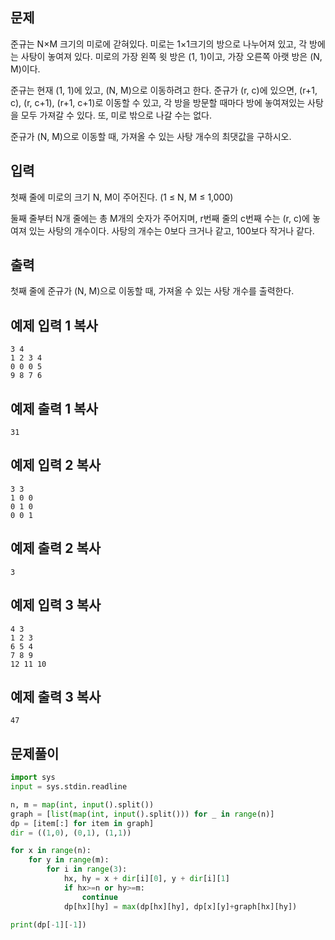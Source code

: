 ## 문제

준규는 N×M 크기의 미로에 갇혀있다. 미로는 1×1크기의 방으로 나누어져 있고, 각 방에는 사탕이 놓여져 있다. 미로의 가장 왼쪽 윗 방은 (1, 1)이고, 가장 오른쪽 아랫 방은 (N, M)이다.

준규는 현재 (1, 1)에 있고, (N, M)으로 이동하려고 한다. 준규가 (r, c)에 있으면, (r+1, c), (r, c+1), (r+1, c+1)로 이동할 수 있고, 각 방을 방문할 때마다 방에 놓여져있는 사탕을 모두 가져갈 수 있다. 또, 미로 밖으로 나갈 수는 없다.

준규가 (N, M)으로 이동할 때, 가져올 수 있는 사탕 개수의 최댓값을 구하시오.

## 입력

첫째 줄에 미로의 크기 N, M이 주어진다. (1 ≤ N, M ≤ 1,000)

둘째 줄부터 N개 줄에는 총 M개의 숫자가 주어지며, r번째 줄의 c번째 수는 (r, c)에 놓여져 있는 사탕의 개수이다. 사탕의 개수는 0보다 크거나 같고, 100보다 작거나 같다.

## 출력

첫째 줄에 준규가 (N, M)으로 이동할 때, 가져올 수 있는 사탕 개수를 출력한다.

## 예제 입력 1 복사

```
3 4
1 2 3 4
0 0 0 5
9 8 7 6
```

## 예제 출력 1 복사

```
31
```

## 예제 입력 2 복사

```
3 3
1 0 0
0 1 0
0 0 1
```

## 예제 출력 2 복사

```
3
```

## 예제 입력 3 복사

```
4 3
1 2 3
6 5 4
7 8 9
12 11 10
```

## 예제 출력 3 복사

```
47
```



## 문제풀이


```python
import sys
input = sys.stdin.readline

n, m = map(int, input().split())
graph = [list(map(int, input().split())) for _ in range(n)]
dp = [item[:] for item in graph]
dir = ((1,0), (0,1), (1,1))

for x in range(n):
    for y in range(m):
        for i in range(3):
            hx, hy = x + dir[i][0], y + dir[i][1]
            if hx>=n or hy>=m:
                continue
            dp[hx][hy] = max(dp[hx][hy], dp[x][y]+graph[hx][hy])

print(dp[-1][-1])
```
